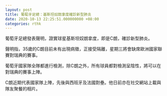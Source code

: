```yaml
---
layout: post
title: 葡萄牙足總：基斯坦奴朗拿度確診新型肺炎
date: 2020-10-13 22:25:51.000000000 +08:00
categories: rthk
---
```


葡萄牙足總發表聲明，證實球星基斯坦奴朗拿度，即是C朗，確診新型肺炎。

聲明指，35歲的C朗目前未有出現病徵，正接受隔離，星期三將會缺席歐洲國家聯賽對瑞典的賽事。

葡萄牙國家隊全隊都進行檢測，除C朗之外，所有球員都對檢測呈陰性，將可以在對瑞典的賽事上陣。

C朗近期代表國家隊上陣，先後與西班牙及法國對壘。他日前亦在社交網站上載與隊友聚餐的相片。
